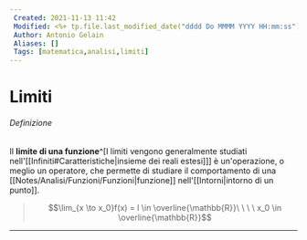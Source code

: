 ```yaml
---
 Created: 2021-11-13 11:42
 Modified: <%+ tp.file.last_modified_date("dddd Do MMMM YYYY HH:mm:ss") %>
 Author: Antonio Gelain
 Aliases: []
 Tags: [matematica,analisi,limiti]
---
```


# Limiti

###### Definizione

Il **limite di una funzione**^[I limiti vengono generalmente studiati nell'[[Infiniti#Caratteristiche|insieme dei reali estesi]]] è un'operazione, o meglio un operatore, che permette di studiare il comportamento di una [[Notes/Analisi/Funzioni/Funzioni|funzione]] nell'[[Intorni|intorno di un punto]].

> $$\lim_{x \to x_0}f(x) = l \in \overline{\mathbb{R}}\ \ \ \ x_0 \in \overline{\mathbb{R}}$$

---